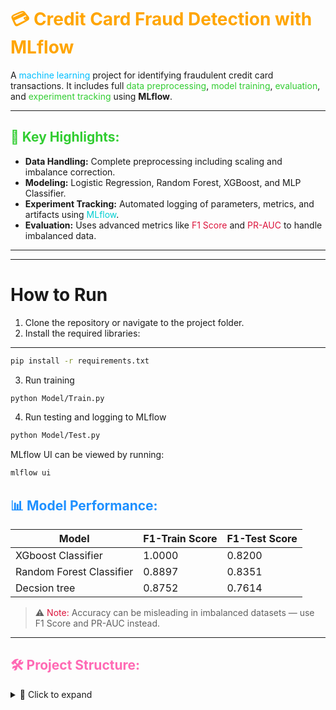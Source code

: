 # <span style="color:#FFA500;">💳 Credit Card Fraud Detection with MLflow</span>

A <span style="color:#00BFFF;">machine learning</span> project for identifying fraudulent credit card transactions. It includes full <span style="color:#32CD32;">data preprocessing</span>, <span style="color:#32CD32;">model training</span>, <span style="color:#32CD32;">evaluation</span>, and <span style="color:#32CD32;">experiment tracking</span> using **MLflow**.

---

## <span style="color:#32CD32;">🚀 Key Highlights:</span>  
- **Data Handling:** Complete preprocessing including scaling and imbalance correction.  
- **Modeling:** Logistic Regression, Random Forest, XGBoost, and MLP Classifier.  
- **Experiment Tracking:** Automated logging of parameters, metrics, and artifacts using <span style="color:#00CED1;">MLflow</span>.  
- **Evaluation:** Uses advanced metrics like <span style="color:#DC143C;">F1 Score</span> and <span style="color:#DC143C;">PR-AUC</span> to handle imbalanced data.

---

---
# How to Run
1. Clone the repository or navigate to the project folder.
2. Install the required libraries:
---
```bash
pip install -r requirements.txt
```
3. Run training
```bash
python Model/Train.py
```
4. Run testing and logging to MLflow
```bash
python Model/Test.py
```
MLflow UI can be viewed by running:
```bash
mlflow ui
```

## <span style="color:#1E90FF;">📊 Model Performance:</span>  

| Model                   | F1-Train Score | F1-Test Score |
|-------------------------|----------------|---------------|
| XGboost Classifier      | 1.0000         | 0.8200        |
| Random Forest Classifier| 0.8897         | 0.8351        |
| Decsion tree            | 0.8752         | 0.7614        |



> ⚠️ <span style="color:#DC143C;">Note:</span> Accuracy can be misleading in imbalanced datasets — use F1 Score and PR-AUC instead.

---


## <span style="color:#FF69B4;">🛠 Project Structure:</span>



<details>
<summary>📁 Click to expand</summary>

```bash
Credit Card Fraud Detection/
├── Data/                                 # Raw & processed datasets
│   └── compressed_data.zip
│
├── EDA/                                  # Exploratory Data Analysis
│   └── eda.ipynb
│
├── mlruns/                               # MLflow experiment tracking
│
├── models/                               # Saved trained models
│   ├── logistic_regression.pkl
│   ├── mlp.pkl
│   ├── random_forest.pkl
│   └── xgboost.pkl
│
├── requirements/                         # Project dependencies
│   └── requirements.txt
│
├── results/                              # Output per model
│   ├── mlp/
│   │   ├── imgs/
│   │   └── reports/
├   |    ── best_threshold.json
│   │   └── model_info.txt
│   └── ... (any future models)
│   ├── random_forest/
│   │   ├── imgs/
│   │   └── reports/
         ── best_threshold.json
│   │   └── model_info.txt
│   └── ... (any future models)
│   ├── xgboost/
│   │   ├── imgs/
│   │   └── reports/
         ── best_threshold.json
│   │   └── model_info.txt
│   └── ... (any future models)
│   ├── decision_tree/
│   │   ├── imgs/
│   │   ├── reports/
│   │   ├── best_threshold.json
│   │   └── model_info.txt
│   └── ... (any future models)
│
├── src/                                  # Core codebase
│   ├── data_utils.py
│   ├── modeling.py
│   ├── evaluate_metrics.py
│   ├── train_ml.py
│   ├── train_nn.py
│   ├── train_all.py
│   ├── mlflow_runner.py
│   ├── save_load_models.py
│   └── plot_save_imgs.py



